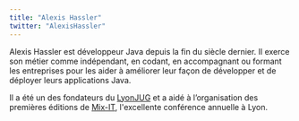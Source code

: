 ```yaml
---
title: "Alexis Hassler"
twitter: "AlexisHassler"
---
```


Alexis Hassler est développeur Java depuis la fin du siècle dernier. Il
exerce son métier comme indépendant, en codant, en accompagnant ou
formant les entreprises pour les aider à améliorer leur façon de
développer et de déployer leurs applications Java.

Il a été un des fondateurs du [LyonJUG](http://www.lyonjug.org/) et a
aidé à l’organisation des premières éditions de 
[Mix-IT](https://mixitconf.org/), l'excellente conférence annuelle à Lyon.
